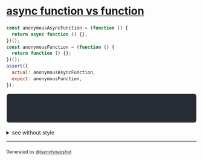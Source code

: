 # [async function vs function](../../function.test.js#L48)

```js
const anonymousAsyncFunction = (function () {
  return async function () {};
})();
const anonymousFunction = (function () {
  return function () {};
})();
assert({
  actual: anonymousAsyncFunction,
  expect: anonymousFunction,
});
```

![img](throw.svg)

<details>
  <summary>see without style</summary>

```console
AssertionError: actual and expect are different

actual: async function () { [source code] }
expect: function () { [source code] }
```

</details>

---

<sub>
  Generated by <a href="https://github.com/jsenv/core/tree/main/packages/independent/snapshot">@jsenv/snapshot</a>
</sub>